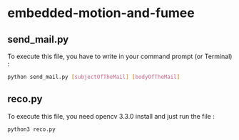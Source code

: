 # embedded-motion-and-fumee

## send_mail.py
To execute this file, you have to write in your command prompt (or Terminal) :
```sh
python send_mail.py [subjectOfTheMail] [bodyOfTheMail]
```

## reco.py
To execute this file, you need opencv 3.3.0 install and just run the file :
```sh
python3 reco.py
```
